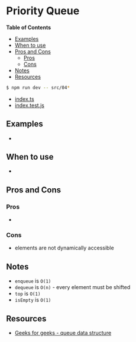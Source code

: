 # Priority Queue

<!-- START doctoc generated TOC please keep comment here to allow auto update -->
<!-- DON'T EDIT THIS SECTION, INSTEAD RE-RUN doctoc TO UPDATE -->
**Table of Contents**

- [Examples](#examples)
- [When to use](#when-to-use)
- [Pros and Cons](#pros-and-cons)
  - [Pros](#pros)
  - [Cons](#cons)
- [Notes](#notes)
- [Resources](#resources)

<!-- END doctoc generated TOC please keep comment here to allow auto update -->

```bash
$ npm run dev -- src/04*
```

- [index.ts](./index.ts)
- [index.test.js](./index.test.js)

## Examples

-

## When to use

-

## Pros and Cons

### Pros

-

### Cons

- elements are not dynamically accessible

## Notes

- `enqueue` is `O(1)`
- `dequeue` is `O(n)` - every element must be shifted
- `top` is `O(1)`
- `isEmpty` is `O(1)`

## Resources

- [Geeks for geeks - queue data structure](https://www.geeksforgeeks.org/queue-data-structure)
